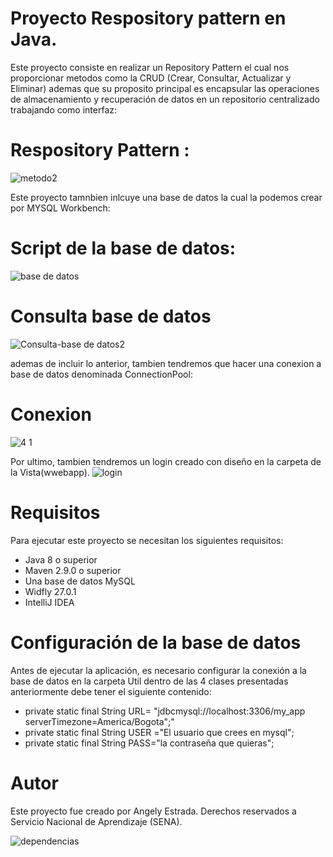 
# Proyecto Respository pattern en Java.

Este proyecto consiste en realizar un Repository Pattern el cual nos proporcionar metodos como la CRUD (Crear, Consultar, Actualizar y Eliminar) ademas que su proposito principal es encapsular las operaciones de almacenamiento y recuperación de datos en un repositorio centralizado trabajando como interfaz:

# Respository Pattern :
![metodo2](https://github.com/noritat/Taller_6_JavaWeb/assets/128448216/81e7f94e-a5b4-4239-805e-90d5dafb0660)

Este proyecto tamnbien inlcuye una base de datos la cual la podemos crear por MYSQL Workbench:
# Script de la base de datos:
![base de datos](https://github.com/noritat/Taller_6_JavaWeb/assets/128448216/4a7ed1d0-44a6-4a86-a8b0-05836518858b)
# Consulta base de datos 
![Consulta-base de datos2](https://github.com/noritat/Taller_6_JavaWeb/assets/128448216/0824ad91-c246-44ef-9f1f-e6acd7a5ad65)


ademas de incluir lo anterior, tambien tendremos que hacer una conexion a base de datos denominada ConnectionPool:
# Conexion
![4 1](https://github.com/noritat/Taller_6_JavaWeb/assets/128448216/d1526adf-44cc-48df-a89c-bc354a3c43fd)

Por ultimo, tambien tendremos un login creado con diseño en la carpeta de la Vista(wwebapp).
![login](https://github.com/noritat/Taller_6_JavaWeb/assets/128448216/8366d3a8-ea83-4d39-8014-e727b6b2fee8)


# Requisitos

Para ejecutar este proyecto se necesitan los siguientes requisitos:
- Java 8 o superior
- Maven 2.9.0 o superior
- Una base de datos MySQL
- Widfly 27.0.1
- IntelliJ IDEA

# Configuración de la base de datos

Antes de ejecutar la aplicación, es necesario configurar la conexión a la base de datos en la carpeta Util dentro de las 4 clases presentadas anteriormente debe tener el siguiente contenido:

-  private static final String URL= "jdbcmysql://localhost:3306/my_app serverTimezone=America/Bogota";"
- private static final String USER ="El usuario que crees en mysql";
- private static final String PASS="la contraseña que quieras";

# Autor

Este proyecto fue creado por Angely Estrada.
Derechos reservados a Servicio Nacional de Aprendizaje (SENA).


![dependencias](https://github.com/noritat/Taller_6_JavaWeb/assets/128448216/167f2da2-e345-4bbc-9b19-6f310e73c819)




